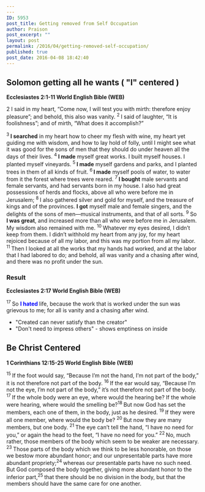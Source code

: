 ```yaml
---
---
ID: 5953
post_title: Getting removed from Self Occupation
author: Praison
post_excerpt: ""
layout: post
permalink: /2016/04/getting-removed-self-occupation/
published: true
post_date: 2016-04-08 18:42:40
---
```

<h2 class="passage-display"><strong>Solomon getting all he wants ( "I" centered )</strong></h2>
<p class="passage-display"><strong><span class="passage-display-bcv">Ecclesiastes 2:1-11
</span><span class="passage-display-version">World English Bible (WEB)</span></strong></p>
<p class="chapter-1"><span id="en-WEB-17335" class="text Eccl-2-1"><span class="chapternum">2 </span>I said in my heart, “Come now, I will test you with mirth: therefore enjoy pleasure”; and behold, this also was vanity. </span><span id="en-WEB-17336" class="text Eccl-2-2"><sup class="versenum">2 </sup>I said of laughter, “It is foolishness”; and of mirth, “What does it accomplish?”</span></p>
<span id="en-WEB-17337" class="text Eccl-2-3"><sup class="versenum">3 </sup><strong>I searched</strong> in my heart how to cheer my flesh with wine, my heart yet guiding me with wisdom, and how to lay hold of folly, until I might see what it was good for the sons of men that they should do under heaven all the days of their lives. </span><span id="en-WEB-17338" class="text Eccl-2-4"><sup class="versenum">4 </sup><strong>I made</strong> myself great works. I built myself houses. I planted myself vineyards. </span><span id="en-WEB-17339" class="text Eccl-2-5"><sup class="versenum">5 </sup><strong>I made</strong> myself gardens and parks, and I planted trees in them of all kinds of fruit. </span><span id="en-WEB-17340" class="text Eccl-2-6"><sup class="versenum">6<strong> </strong></sup><strong>I made</strong> myself pools of water, to water from it the forest where trees were reared. </span><span id="en-WEB-17341" class="text Eccl-2-7"><sup class="versenum">7 </sup><strong>I bought</strong> male servants and female servants, and had servants born in my house. I also had great possessions of herds and flocks, above all who were before me in Jerusalem; </span><span id="en-WEB-17342" class="text Eccl-2-8"><sup class="versenum">8 </sup>I also gathered silver and gold for myself, and the treasure of kings and of the provinces. <strong>I got</strong> myself male and female singers, and the delights of the sons of men—musical instruments, and that of all sorts. </span><span id="en-WEB-17343" class="text Eccl-2-9"><sup class="versenum">9 </sup>So <strong>I was great</strong>, and increased more than all who were before me in Jerusalem. My wisdom also remained with me. </span><span id="en-WEB-17344" class="text Eccl-2-10"><sup class="versenum">10 </sup>Whatever my eyes desired, I didn’t keep from them. I didn’t withhold my heart from any joy, for my heart rejoiced because of all my labor, and this was my portion from all my labor. </span><span id="en-WEB-17345" class="text Eccl-2-11"><sup class="versenum">11 </sup>Then I looked at all the works that my hands had worked, and at the labor that I had labored to do; and behold, all was vanity and a chasing after wind, and there was no profit under the sun.</span>
<h3><strong>Result</strong></h3>
<p class="passage-display"><strong><span class="passage-display-bcv">Ecclesiastes 2:17
</span><span class="passage-display-version">World English Bible (WEB)</span></strong></p>
<span id="en-WEB-17351" class="text Eccl-2-17"><sup class="versenum">17 </sup>So <span style="color: #0000ff;"><strong>I hated </strong></span>life, because the work that is worked under the sun was grievous to me; for all is vanity and a chasing after wind.</span>
<ul>
	<li>"Created can never satisfy than the creator"</li>
	<li>"Don't need to impress others" - shows emptiness on inside</li>
</ul>
<h2><strong>Be Christ Centered</strong></h2>
<p class="passage-display"><strong><span class="passage-display-bcv">1 Corinthians 12:15-25
</span><span class="passage-display-version">World English Bible (WEB)</span></strong></p>
<span id="en-WEB-28651" class="text 1Cor-12-15"><sup class="versenum">15 </sup>If the foot would say, “Because I’m not the hand, I’m not part of the body,” it is not therefore not part of the body. </span><span id="en-WEB-28652" class="text 1Cor-12-16"><sup class="versenum">16 </sup>If the ear would say, “Because I’m not the eye, I’m not part of the body,” it’s not therefore not part of the body. </span><span id="en-WEB-28653" class="text 1Cor-12-17"><sup class="versenum">17 </sup>If the whole body were an eye, where would the hearing be? If the whole were hearing, where would the smelling be?</span><span id="en-WEB-28654" class="text 1Cor-12-18"><sup class="versenum">18 </sup>But now God has set the members, each one of them, in the body, just as he desired. </span><span id="en-WEB-28655" class="text 1Cor-12-19"><sup class="versenum">19 </sup>If they were all one member, where would the body be? </span><span id="en-WEB-28656" class="text 1Cor-12-20"><sup class="versenum">20 </sup>But now they are many members, but one body. </span><span id="en-WEB-28657" class="text 1Cor-12-21"><sup class="versenum">21 </sup>The eye can’t tell the hand, “I have no need for you,” or again the head to the feet, “I have no need for you.” </span><span id="en-WEB-28658" class="text 1Cor-12-22"><sup class="versenum">22 </sup>No, much rather, those members of the body which seem to be weaker are necessary. </span><span id="en-WEB-28659" class="text 1Cor-12-23"><sup class="versenum">23 </sup>Those parts of the body which we think to be less honorable, on those we bestow more abundant honor; and our unpresentable parts have more abundant propriety;</span><span id="en-WEB-28660" class="text 1Cor-12-24"><sup class="versenum">24 </sup>whereas our presentable parts have no such need. But God composed the body together, giving more abundant honor to the inferior part,</span><span id="en-WEB-28661" class="text 1Cor-12-25"><sup class="versenum">25 </sup>that there should be no division in the body, but that the members should have the same care for one another.</span>